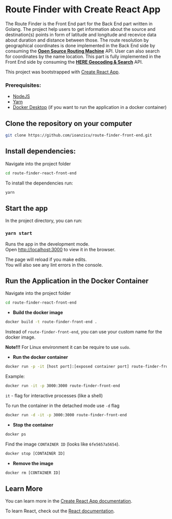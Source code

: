 # Route Finder with Create React App

The Route Finder is the Front End part for the Back End part written in Golang.
The project help users to get information about the source and destination(s) points in form of latitude and longitude and recevice data about duration and distance between those.
The route resolution by geographical coordinates is done implemented in the Back End side by consuming the **[Open Source Routing Machine](http://project-osrm.org/)** API.
User can also search for coordinates by the name location. This part is fully implemented in the Front End side by consuming the **[HERE Geocoding & Search](https://developer.here.com/products/geocoding-and-search)** API.

This project was bootstrapped with [Create React App](https://github.com/facebook/create-react-app).

### Prerequisites:

- [NodeJS](https://nodejs.org/en/)
- [Yarn](https://yarnpkg.com/)
- [Docker Desktop](https://www.docker.com/products/docker-desktop) (if you want to run the application in a docker container)

## Clone the repository on your computer

```bash
git clone https://github.com/ioanzicu/route-finder-front-end.git
```

## Install dependencies:

Navigate into the project folder

```bash
cd route-finder-react-front-end
```

To install the dependencies run:

```bash
yarn
```

## Start the app

In the project directory, you can run:

### `yarn start`

Runs the app in the development mode.\
Open [http://localhost:3000](http://localhost:3000) to view it in the browser.

The page will reload if you make edits.\
You will also see any lint errors in the console.

## Run the Application in the Docker Container

Navigate into the project folder

```bash
cd route-finder-react-front-end
```

- **Build the docker image**

```bash
docker build -t route-finder-front-end .
```

Instead of `route-finder-front-end`, you can use your custom name for the docker image.

**Note!!!** For Linux environment it can be require to use `sudo`.

- **Run the docker container**

```bash
docker run -p -it [host port]:[exposed container port] route-finder-front-end
```

Example:

```bash
docker run -it -p 3000:3000 route-finder-front-end
```

`it` - flag for interactive processes (like a shell)

To run the container in the detached mode use `-d` flag

```bash
docker run -d -it -p 3000:3000 route-finder-front-end
```

- **Stop the container**

```bash
docker ps
```

Find the image `CONTAINER ID` (looks like `6fe5657a5654`).

```bash
docker stop [CONTAINER ID]
```

- **Remove the image**

```bash
docker rm [CONTAINER ID]
```

## Learn More

You can learn more in the [Create React App documentation](https://facebook.github.io/create-react-app/docs/getting-started).

To learn React, check out the [React documentation](https://reactjs.org/).

